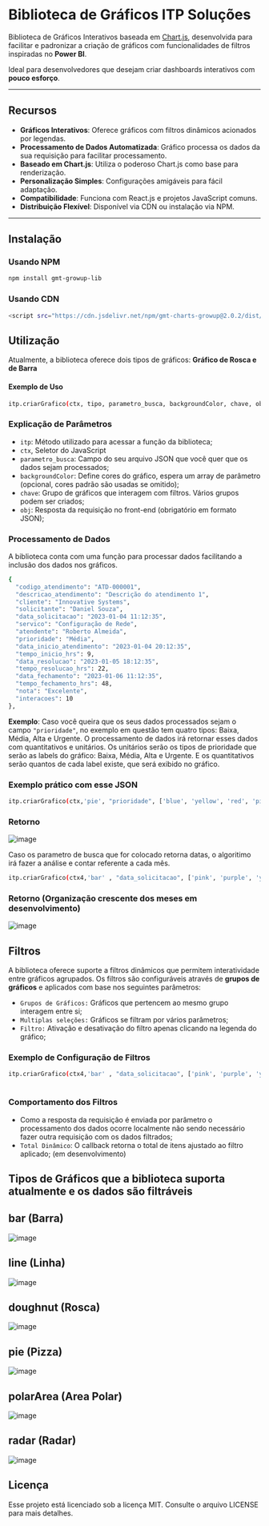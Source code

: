 # Biblioteca de Gráficos ITP Soluções

Biblioteca de Gráficos Interativos baseada em [Chart.js](https://www.chartjs.org/), desenvolvida para facilitar e padronizar a criação de gráficos com funcionalidades de filtros inspiradas no **Power BI**.  

Ideal para desenvolvedores que desejam criar dashboards interativos com **pouco esforço**.

---

## Recursos

- **Gráficos Interativos**: Oferece gráficos com filtros dinâmicos acionados por legendas.
- **Processamento de Dados Automatizada**: Gráfico processa os dados da sua requisição para facilitar processamento.
- **Baseado em Chart.js**: Utiliza o poderoso Chart.js como base para renderização.
- **Personalização Simples**: Configurações amigáveis para fácil adaptação.
- **Compatibilidade**: Funciona com React.js e projetos JavaScript comuns.
- **Distribuição Flexível**: Disponível via CDN ou instalação via NPM.

---

## Instalação

### Usando NPM
```bash
npm install gmt-growup-lib
```

### Usando CDN
```bash
<script src="https://cdn.jsdelivr.net/npm/gmt-charts-growup@2.0.2/dist/index.umd.js" defer></script>
```

## Utilização
Atualmente, a biblioteca oferece dois tipos de gráficos: **Gráfico de Rosca e de Barra**

#### Exemplo de Uso
```bash
itp.criarGrafico(ctx, tipo, parametro_busca, backgroundColor, chave, obj)
```

### Explicação de Parâmetros
<ul>
  <li><code>itp</code>: Método utilizado para acessar a função da biblioteca;</li>
  <li><code>ctx</code>, Seletor do JavaScript</li>
  <li><code>parametro_busca</code>: Campo do seu arquivo JSON que você quer que os dados sejam processados;</li>
  <li><code>backgroundColor</code>: Define cores do gráfico, espera um array de parâmetro (opcional, cores padrão são usadas se omitido);</li>
  <li><code>chave</code>: Grupo de gráficos que interagem com filtros. Vários grupos podem ser criados;</li>
  <li><code>obj</code>: Resposta da requisição no front-end (obrigatório em formato JSON);</li>
</ul>

### Processamento de Dados
A biblioteca conta com uma função para processar dados facilitando a inclusão dos dados nos gráficos.
```bash
{
  "codigo_atendimento": "ATD-000001",
  "descricao_atendimento": "Descrição do atendimento 1",
  "cliente": "Innovative Systems",
  "solicitante": "Daniel Souza",
  "data_solicitacao": "2023-01-04 11:12:35",
  "servico": "Configuração de Rede",
  "atendente": "Roberto Almeida",
  "prioridade": "Média",
  "data_inicio_atendimento": "2023-01-04 20:12:35",
  "tempo_inicio_hrs": 9,
  "data_resolucao": "2023-01-05 18:12:35",
  "tempo_resolucao_hrs": 22,
  "data_fechamento": "2023-01-06 11:12:35",
  "tempo_fechamento_hrs": 48,
  "nota": "Excelente",
  "interacoes": 10
},
```
**Exemplo**: Caso você queira que os seus dados processados sejam o campo <code>"prioridade"</code>, no exemplo em questão tem quatro tipos: Baixa, Média, Alta e Urgente.
O processamento de dados irá retornar esses dados com quantitativos e unitários. Os unitários serão os tipos de prioridade que serão as labels do gráfico: Baixa, Média, Alta e Urgente.
E os quantitativos serão quantos de cada label existe, que será exibido no gráfico.

### Exemplo prático com esse JSON
```bash
itp.criarGrafico(ctx,'pie', "prioridade", ['blue', 'yellow', 'red', 'pink'], "grupo1", json)
```
### Retorno
![image](https://github.com/user-attachments/assets/d26d6fe7-557c-4af2-9537-c442b0e89acb)


Caso os parametro de busca que for colocado retorna datas, o algoritimo irá fazer a análise e contar referente a cada mês.
```bash
itp.criarGrafico(ctx4,'bar' , "data_solicitacao", ['pink', 'purple', 'yellow', 'green'], "grupo1", json)
```
### Retorno (Organização crescente dos meses em desenvolvimento)
![image](https://github.com/user-attachments/assets/4fb1c8ab-4b77-489e-905e-639021eece66)



## Filtros
A biblioteca oferece suporte a filtros dinâmicos que permitem interatividade entre gráficos agrupados.
Os filtros são configuráveis através de **grupos de gráficos** e aplicados com base nos seguintes parâmetros:
<ul>
  <li><code>Grupos de Gráficos:</code> Gráficos que pertencem ao mesmo grupo interagem entre si;</li>
  <li><code>Multiplas seleções:</code> Gráficos se filtram por vários parâmetros;</li>
  <li><code>Filtro:</code> Ativação e desativação do filtro apenas clicando na legenda do gráfico;</li>
</ul>

### Exemplo de Configuração de Filtros
```bash
itp.criarGrafico(ctx4,'bar' , "data_solicitacao", ['pink', 'purple', 'yellow', 'green'], "grupo1", json)
                                                                                    // Marca o grupo pertencente ao gráfico
```
### Comportamento dos Filtros
<ul>
  <li>Como a resposta da requisição é enviada por parâmetro o processamento dos dados ocorre localmente não sendo necessário fazer outra requisição com os dados filtrados;</li>
  <li><code>Total Dinâmico</code>: O callback retorna o total de itens ajustado ao filtro aplicado; (em desenvolvimento)</li> 
</ul>

## Tipos de Gráficos que a biblioteca suporta atualmente e os dados são filtráveis
## bar (Barra)
![image](https://github.com/user-attachments/assets/4fb1c8ab-4b77-489e-905e-639021eece66)

## line (Linha)
![image](https://github.com/user-attachments/assets/2324e8f5-1c41-4c85-98f3-d08ca0d6088b)

## doughnut (Rosca)
![image](https://github.com/user-attachments/assets/4ba3f866-7ad0-4cab-a892-fa7ace6f67dd)

## pie (Pizza)
![image](https://github.com/user-attachments/assets/d26d6fe7-557c-4af2-9537-c442b0e89acb)

## polarArea (Area Polar)
![image](https://github.com/user-attachments/assets/7002827a-45c4-46a1-af7b-40b4ac79a14a)

## radar (Radar)
![image](https://github.com/user-attachments/assets/942f4619-702e-47a8-84f1-e77f6e8492f9)

## Licença
Esse projeto está licenciado sob a licença MIT. Consulte o arquivo LICENSE para mais detalhes.
